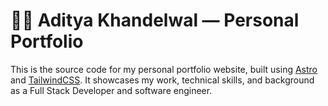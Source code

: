 # 🧑‍💻 Aditya Khandelwal — Personal Portfolio

This is the source code for my personal portfolio website, built using [Astro](https://astro.build/) and [TailwindCSS](https://tailwindcss.com/). It showcases my work, technical skills, and background as a Full Stack Developer and software engineer.